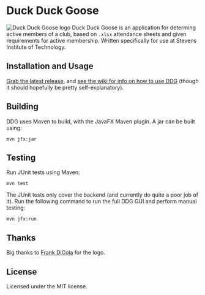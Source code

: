# Duck Duck Goose
![Duck Duck Goose logo](https://raw.githubusercontent.com/jgardella/duck-duck-goose/master/src/main/resources/image/ddg_logo_small.png)
Duck Duck Goose is an application for determing active members of a club, based on `.xlsx` attendance sheets and given requirements for active membership. Written specifically for use at Stevens Institute of Technology.

## Installation and Usage
[Grab the latest release](https://github.com/jgardella/duck-duck-goose/releases), and [see the wiki for info on how to use DDG](https://github.com/jgardella/duck-duck-goose/wiki/Using-Duck-Duck-Goose) (though it should hopefully be pretty self-explanatory).


## Building
DDG uses Maven to build, with the JavaFX Maven plugin. A jar can be built using:

```
mvn jfx:jar
```

## Testing
Run JUnit tests using Maven:

```
mvn test
```

The JUnit tests only cover the backend (and currently do quite a poor job of it). Run the following command to run the full DDG GUI and perform manual testing:

```
mvn jfx:run
```

## Thanks
Big thanks to [Frank DiCola](http://www.yoshgunn.com) for the logo.

## License

Licensed under the MIT license.
